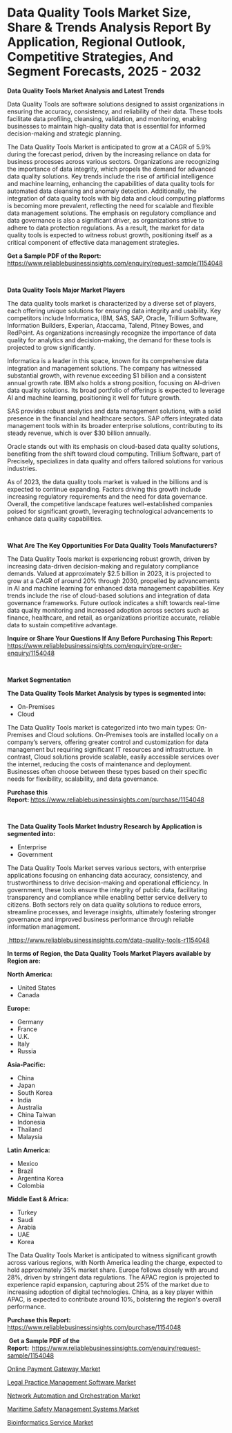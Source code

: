 <p><h1>Data Quality Tools Market Size, Share & Trends Analysis Report By Application, Regional Outlook, Competitive Strategies, And Segment Forecasts, 2025 - 2032</h1></p><p><strong>Data Quality Tools Market Analysis and Latest Trends</strong></p>
<p><p>Data Quality Tools are software solutions designed to assist organizations in ensuring the accuracy, consistency, and reliability of their data. These tools facilitate data profiling, cleansing, validation, and monitoring, enabling businesses to maintain high-quality data that is essential for informed decision-making and strategic planning.</p><p>The Data Quality Tools Market is anticipated to grow at a CAGR of 5.9% during the forecast period, driven by the increasing reliance on data for business processes across various sectors. Organizations are recognizing the importance of data integrity, which propels the demand for advanced data quality solutions. Key trends include the rise of artificial intelligence and machine learning, enhancing the capabilities of data quality tools for automated data cleansing and anomaly detection. Additionally, the integration of data quality tools with big data and cloud computing platforms is becoming more prevalent, reflecting the need for scalable and flexible data management solutions. The emphasis on regulatory compliance and data governance is also a significant driver, as organizations strive to adhere to data protection regulations. As a result, the market for data quality tools is expected to witness robust growth, positioning itself as a critical component of effective data management strategies.</p></p>
<p><strong>Get a Sample PDF of the Report:&nbsp;</strong> <a href="https://www.reliablebusinessinsights.com/enquiry/request-sample/1154048?utm_campaign=113&utm_medium=2&utm_source=Github&utm_content=ia&utm_term=10032025&utm_id=data-quality-tools">https://www.reliablebusinessinsights.com/enquiry/request-sample/1154048</a></p>
<p>&nbsp;</p>
<p><strong>Data Quality Tools Major Market Players</strong></p>
<p><p>The data quality tools market is characterized by a diverse set of players, each offering unique solutions for ensuring data integrity and usability. Key competitors include Informatica, IBM, SAS, SAP, Oracle, Trillium Software, Information Builders, Experian, Ataccama, Talend, Pitney Bowes, and RedPoint. As organizations increasingly recognize the importance of data quality for analytics and decision-making, the demand for these tools is projected to grow significantly.</p><p>Informatica is a leader in this space, known for its comprehensive data integration and management solutions. The company has witnessed substantial growth, with revenue exceeding $1 billion and a consistent annual growth rate. IBM also holds a strong position, focusing on AI-driven data quality solutions. Its broad portfolio of offerings is expected to leverage AI and machine learning, positioning it well for future growth.</p><p>SAS provides robust analytics and data management solutions, with a solid presence in the financial and healthcare sectors. SAP offers integrated data management tools within its broader enterprise solutions, contributing to its steady revenue, which is over $30 billion annually.</p><p>Oracle stands out with its emphasis on cloud-based data quality solutions, benefiting from the shift toward cloud computing. Trillium Software, part of Precisely, specializes in data quality and offers tailored solutions for various industries.</p><p>As of 2023, the data quality tools market is valued in the billions and is expected to continue expanding. Factors driving this growth include increasing regulatory requirements and the need for data governance. Overall, the competitive landscape features well-established companies poised for significant growth, leveraging technological advancements to enhance data quality capabilities.</p></p>
<p>&nbsp;</p>
<p><strong>What Are The Key Opportunities For Data Quality Tools Manufacturers?</strong></p>
<p><p>The Data Quality Tools market is experiencing robust growth, driven by increasing data-driven decision-making and regulatory compliance demands. Valued at approximately $2.5 billion in 2023, it is projected to grow at a CAGR of around 20% through 2030, propelled by advancements in AI and machine learning for enhanced data management capabilities. Key trends include the rise of cloud-based solutions and integration of data governance frameworks. Future outlook indicates a shift towards real-time data quality monitoring and increased adoption across sectors such as finance, healthcare, and retail, as organizations prioritize accurate, reliable data to sustain competitive advantage.</p></p>
<p><strong>Inquire or Share Your Questions If Any Before Purchasing This Report:</strong> <a href="https://www.reliablebusinessinsights.com/enquiry/pre-order-enquiry/1154048?utm_campaign=113&utm_medium=2&utm_source=Github&utm_content=ia&utm_term=10032025&utm_id=data-quality-tools">https://www.reliablebusinessinsights.com/enquiry/pre-order-enquiry/1154048</a></p>
<p>&nbsp;</p>
<p><strong>Market Segmentation</strong></p>
<p><strong>The Data Quality Tools Market Analysis by types is segmented into:</strong></p>
<p><ul><li>On-Premises</li><li>Cloud</li></ul></p>
<p><p>The Data Quality Tools market is categorized into two main types: On-Premises and Cloud solutions. On-Premises tools are installed locally on a company’s servers, offering greater control and customization for data management but requiring significant IT resources and infrastructure. In contrast, Cloud solutions provide scalable, easily accessible services over the internet, reducing the costs of maintenance and deployment. Businesses often choose between these types based on their specific needs for flexibility, scalability, and data governance.</p></p>
<p><strong>Purchase this Report:&nbsp;</strong><a href="https://www.reliablebusinessinsights.com/purchase/1154048?utm_campaign=113&utm_medium=2&utm_source=Github&utm_content=ia&utm_term=10032025&utm_id=data-quality-tools">https://www.reliablebusinessinsights.com/purchase/1154048</a></p>
<p>&nbsp;</p>
<p><strong>The Data Quality Tools Market Industry Research by Application is segmented into:</strong></p>
<p><ul><li>Enterprise</li><li>Government</li></ul></p>
<p><p>The Data Quality Tools Market serves various sectors, with enterprise applications focusing on enhancing data accuracy, consistency, and trustworthiness to drive decision-making and operational efficiency. In government, these tools ensure the integrity of public data, facilitating transparency and compliance while enabling better service delivery to citizens. Both sectors rely on data quality solutions to reduce errors, streamline processes, and leverage insights, ultimately fostering stronger governance and improved business performance through reliable information management.</p></p>
<p><a href="https://www.reliablebusinessinsights.com/data-quality-tools-r1154048?utm_campaign=113&utm_medium=2&utm_source=Github&utm_content=ia&utm_term=10032025&utm_id=data-quality-tools">&nbsp;https://www.reliablebusinessinsights.com/data-quality-tools-r1154048</a></p>
<p><strong>In terms of Region, the Data Quality Tools Market Players available by Region are:</strong></p>
<p>
    <p> <strong> North America: </strong>
        <ul>
            <li>United States</li>
            <li>Canada</li>
        </ul>
        </p> 
    <p> <strong> Europe: </strong>
        <ul>
            <li>Germany</li>
            <li>France</li>
            <li>U.K.</li>
            <li>Italy</li>
            <li>Russia</li>
        </ul>
        </p> 
    <p> <strong> Asia-Pacific: </strong>
        <ul>
            <li>China</li>
            <li>Japan</li>
            <li>South Korea</li>
            <li>India</li>
            <li>Australia</li>
            <li>China Taiwan</li>
            <li>Indonesia</li>
            <li>Thailand</li>
            <li>Malaysia</li>
        </ul>
        </p> 
    <p> <strong> Latin America: </strong>
        <ul>
            <li>Mexico</li>
            <li>Brazil</li>
            <li>Argentina Korea</li>
            <li>Colombia</li>
        </ul>
        </p> 
    <p> <strong> Middle East & Africa: </strong>
        <ul>
            <li>Turkey</li>
            <li>Saudi</li>
            <li>Arabia</li>
            <li>UAE</li>
            <li>Korea</li>
        </ul>
    </p>
    </p>
<p><p>The Data Quality Tools Market is anticipated to witness significant growth across various regions, with North America leading the charge, expected to hold approximately 35% market share. Europe follows closely with around 28%, driven by stringent data regulations. The APAC region is projected to experience rapid expansion, capturing about 25% of the market due to increasing adoption of digital technologies. China, as a key player within APAC, is expected to contribute around 10%, bolstering the region's overall performance.</p></p>
<p><strong>Purchase this Report: </strong><a href="https://www.reliablebusinessinsights.com/purchase/1154048?utm_campaign=113&utm_medium=2&utm_source=Github&utm_content=ia&utm_term=10032025&utm_id=data-quality-tools">https://www.reliablebusinessinsights.com/purchase/1154048</a></p>
<p>&nbsp;<strong>Get a Sample PDF of the Report:&nbsp;&nbsp;</strong><a href="https://www.reliablebusinessinsights.com/enquiry/request-sample/1154048?utm_campaign=113&utm_medium=2&utm_source=Github&utm_content=ia&utm_term=10032025&utm_id=data-quality-tools">https://www.reliablebusinessinsights.com/enquiry/request-sample/1154048</a></p>
<p><strong></strong></p>
<p><p><a href="https://github.com/nwogudimouix/Market-Research-Report-List-1/blob/main/online-payment-gateway-market.md?utm_campaign=113&utm_medium=2&utm_source=Github&utm_content=ia&utm_term=10032025&utm_id=data-quality-tools">Online Payment Gateway Market</a></p><p><a href="https://github.com/sukeldrage0g/Market-Research-Report-List-1/blob/main/legal-practice-management-software-market.md?utm_campaign=113&utm_medium=2&utm_source=Github&utm_content=ia&utm_term=10032025&utm_id=data-quality-tools">Legal Practice Management Software Market</a></p><p><a href="https://github.com/dusektwinec3/Market-Research-Report-List-1/blob/main/network-automation-and-orchestration-market.md?utm_campaign=113&utm_medium=2&utm_source=Github&utm_content=ia&utm_term=10032025&utm_id=data-quality-tools">Network Automation and Orchestration Market</a></p><p><a href="https://github.com/elceryaneik/Market-Research-Report-List-1/blob/main/maritime-safety-management-systems-market.md?utm_campaign=113&utm_medium=2&utm_source=Github&utm_content=ia&utm_term=10032025&utm_id=data-quality-tools">Maritime Safety Management Systems Market</a></p><p><a href="https://github.com/luhleickov/Market-Research-Report-List-1/blob/main/bioinformatics-service-market.md?utm_campaign=113&utm_medium=2&utm_source=Github&utm_content=ia&utm_term=10032025&utm_id=data-quality-tools">Bioinformatics Service Market</a></p></p>